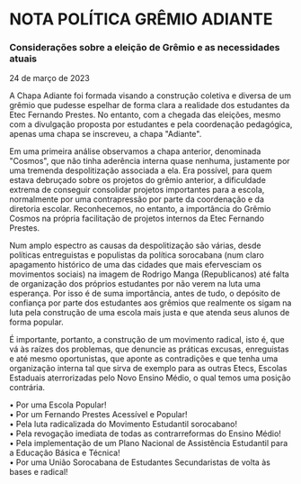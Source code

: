 # NOTA POLÍTICA GRÊMIO ADIANTE
### Considerações sobre a eleição de Grêmio e as necessidades atuais

24 de março de 2023

A Chapa Adiante foi formada visando a construção coletiva e diversa de um grêmio que pudesse espelhar de forma clara a realidade dos estudantes da Etec Fernando Prestes. No entanto, com a chegada das eleições, mesmo com a divulgação proposta por estudantes e pela coordenação pedagógica, apenas uma chapa se inscreveu, a chapa "Adiante".

Em uma primeira análise observamos a chapa anterior, denominada "Cosmos", que não tinha aderência interna quase nenhuma, justamente por uma tremenda despolitização associada a ela. Era possível, para quem estava debruçado sobre os projetos do grêmio anterior, a dificuldade extrema de conseguir consolidar projetos importantes para a escola, normalmente por uma contrapressão por parte da coordenação e da diretoria escolar. Reconhecemos, no entanto, a importância do Grêmio Cosmos na própria facilitação de projetos internos da Etec Fernando Prestes. 

Num amplo espectro as causas da despolitização são várias, desde políticas entreguistas e populistas da política sorocabana (num claro apagamento histórico de uma das cidades que mais efervesciam os movimentos sociais) na imagem de Rodrigo Manga (Republicanos) até falta de organização dos próprios estudantes por não verem na luta uma esperança. Por isso é de suma importância, antes de tudo, o depósito de confiança por parte dos estudantes aos grêmios que realmente os sigam na luta pela construção de uma escola mais justa e que atenda seus alunos de forma popular.

É importante, portanto, a construção de um movimento radical, isto é, que vá às raízes dos problemas, que denuncie as práticas excusas, enreguistas e até mesmo oportunistas, que aponte as contradições e que tenha uma organização interna tal que sirva de exemplo para as outras Etecs, Escolas Estaduais aterrorizadas pelo Novo Ensino Médio, o qual temos uma posição contrária. 

• Por uma Escola Popular! <br>
• Por um Fernando Prestes Acessível e Popular! <br>
• Pela luta radicalizada do Movimento Estudantil sorocabano! <br>
• Pela revogação imediata de todas as contrarreformas do Ensino Médio! <br>
• Pela implementação de um Plano Nacional de Assistência Estudantil para a Educação Básica e Técnica! <br>
• Por uma União Sorocabana de Estudantes Secundaristas de volta às bases e radical! <br>
